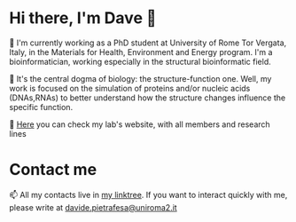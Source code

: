 # Hi there, I'm Dave 👋

🔭 I'm currently working as a PhD student at University of Rome Tor Vergata, Italy, in the Materials for Health, Environment and Energy program. I'm a bioinformatician, working especially in the structural bioinformatic field. 

🧬 It's the central dogma of biology: the structure-function one. Well, my work is focused on the simulation of proteins and/or nucleic acids (DNAs,RNAs) to better understand how the structure changes influence the specific function.

🌱 [Here](http://structuralbiology.bio.uniroma2.it/) you can check my lab's website, with all members and research lines


# Contact me

 📫 All my contacts live in [my linktree](https://linktr.ee/biodhave). If you want to interact quickly with me, please write at davide.pietrafesa@uniroma2.it
